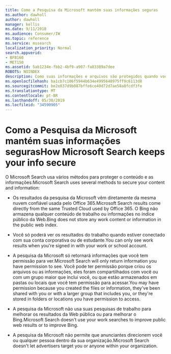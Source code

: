 ```yaml
---
title: Como a Pesquisa da Microsoft mantém suas informações seguras
ms.author: dawholl
author: dawholl
manager: kellis
ms.date: 9/11/2018
ms.audience: Consumer/IW
ms.topic: reference
ms.service: mssearch
localization_priority: Normal
search.appverid:
- BFB160
- MET150
ms.assetid: 5ab1234e-fbb2-4bf9-a907-fa83389a7dee
ROBOTS: NOINDEX
description: Como suas informações e arquivos são protegidos quando você usa o Microsoft Search
ms.openlocfilehash: ba1cb7c106f5944b634e4995648975ff9c6113d8
ms.sourcegitcommit: be2e837d9b087bffe6ce40d72d7ae58a8fcdf3fe
ms.translationtype: MT
ms.contentlocale: pt-BR
ms.lasthandoff: 05/30/2019
ms.locfileid: "34590905"
---
```

# <a name="how-microsoft-search-keeps-your-info-secure"></a><span data-ttu-id="f131e-103">Como a Pesquisa da Microsoft mantém suas informações seguras</span><span class="sxs-lookup"><span data-stu-id="f131e-103">How Microsoft Search keeps your info secure</span></span>

<span data-ttu-id="f131e-104">O Microsoft Search usa vários métodos para proteger o conteúdo e as informações:</span><span class="sxs-lookup"><span data-stu-id="f131e-104">Microsoft Search uses several methods to secure your content and information:</span></span>
  
- <span data-ttu-id="f131e-105">Os resultados da pesquisa da Microsoft vêm diretamente da mesma nuvem confiável usada pelo Office 365.</span><span class="sxs-lookup"><span data-stu-id="f131e-105">Microsoft Search results come directly from the same Trusted Cloud used by Office 365.</span></span> <span data-ttu-id="f131e-106">O Bing não armazena qualquer conteúdo de trabalho ou informações no índice público da Web.</span><span class="sxs-lookup"><span data-stu-id="f131e-106">Bing does not store any work content or information in the public web index.</span></span>
    
- <span data-ttu-id="f131e-107">Você só poderá ver os resultados do trabalho quando estiver conectado com sua conta corporativa ou de estudante.</span><span class="sxs-lookup"><span data-stu-id="f131e-107">You can only see work results when you're signed in with your work or school account.</span></span>
    
- <span data-ttu-id="f131e-108">A pesquisa da Microsoft só retornará informações que você tem permissão para ver.</span><span class="sxs-lookup"><span data-stu-id="f131e-108">Microsoft Search will only return information you have permission to see.</span></span> <span data-ttu-id="f131e-109">Você pode ter permissão porque criou os arquivos ou as informações, eles foram compartilhados com você ou com um grupo maior que inclui você, ou que estão armazenados em pastas ou locais que você tem permissão para acessar.</span><span class="sxs-lookup"><span data-stu-id="f131e-109">You may have permission because you created the files or information, they've been shared with you or with a larger group that includes you, or they're stored in folders or locations you have permission to access.</span></span>
    
- <span data-ttu-id="f131e-110">A pesquisa da Microsoft não usa suas pesquisas de trabalho para melhorar os resultados da Web pública ou para melhorar o Bing.</span><span class="sxs-lookup"><span data-stu-id="f131e-110">Microsoft Search doesn't use your work searches to improve public web results or to improve Bing.</span></span>
    
- <span data-ttu-id="f131e-111">A pesquisa da Microsoft não permite que anunciantes direcionem você ou qualquer pessoa dentro da sua organização.</span><span class="sxs-lookup"><span data-stu-id="f131e-111">Microsoft Search doesn't let advertisers target you or anyone within your organization.</span></span>

  

